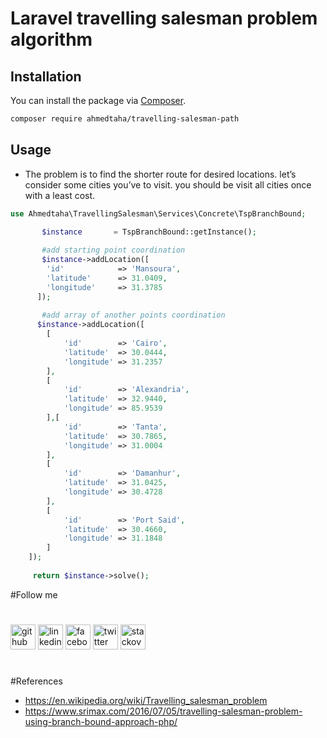 # Laravel travelling salesman problem algorithm

## Installation

You can install the package via [Composer](https://getcomposer.org).

```bash
composer require ahmedtaha/travelling-salesman-path
```

## Usage

- The problem is to find the shorter route for desired locations. let’s consider some cities you’ve to visit. you should be visit all cities once with a least cost.

```php
use Ahmedtaha\TravellingSalesman\Services\Concrete\TspBranchBound;

       $instance       = TspBranchBound::getInstance();
       
       #add starting point coordination
       $instance->addLocation([
        'id'            => 'Mansoura',
        'latitude'      => 31.0409,
        'longitude'     => 31.3785
      ]);
      
       #add array of another points coordination
      $instance->addLocation([
        [
            'id'        => 'Cairo',
            'latitude'  => 30.0444,
            'longitude' => 31.2357
        ],
        [
            'id'        => 'Alexandria',
            'latitude'  => 32.9440,
            'longitude' => 85.9539
        ],[
            'id'        => 'Tanta',
            'latitude'  => 30.7865,
            'longitude' => 31.0004
        ],
        [
            'id'        => 'Damanhur',
            'latitude'  => 31.0425,
            'longitude' => 30.4728
        ],
        [
            'id'        => 'Port Said',
            'latitude'  => 30.4660,
            'longitude' => 31.1848
        ]
    ]);
    
     return $instance->solve();


```


#Follow me 
#
[<img src='https://cdn.jsdelivr.net/npm/simple-icons@3.0.1/icons/github.svg' alt='github' height='40'>](https://github.com/https://gitlab.com/devTaha)  [<img src='https://cdn.jsdelivr.net/npm/simple-icons@3.0.1/icons/linkedin.svg' alt='linkedin' height='40'>](https://www.linkedin.com/in/https://www.linkedin.com/in/devahmed94//)  [<img src='https://cdn.jsdelivr.net/npm/simple-icons@3.0.1/icons/facebook.svg' alt='facebook' height='40'>](https://www.facebook.com/https://www.facebook.com/engahmedtaha94/)  [<img src='https://cdn.jsdelivr.net/npm/simple-icons@3.0.1/icons/twitter.svg' alt='twitter' height='40'>](https://twitter.com/https://twitter.com/a7med_sh3ish3)  [<img src='https://cdn.jsdelivr.net/npm/simple-icons@3.0.1/icons/stackoverflow.svg' alt='stackoverflow' height='40'>](https://stackoverflow.com/users/https://stackoverflow.com/users/6555104/ahmed-taha)  
#

#References
- https://en.wikipedia.org/wiki/Travelling_salesman_problem
- https://www.srimax.com/2016/07/05/travelling-salesman-problem-using-branch-bound-approach-php/ 
